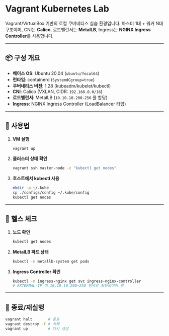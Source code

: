 # Vagrant Kubernetes Lab

Vagrant/VirtualBox 기반의 로컬 쿠버네티스 실습 환경입니다.
마스터 1대 + 워커 N대 구조이며, CNI는 **Calico**, 로드밸런서는 **MetalLB**, Ingress는 **NGINX Ingress Controller**를 사용합니다.

---

## 📦 구성 개요

* **베이스 OS**: Ubuntu 20.04 (`ubuntu/focal64`)
* **런타임**: containerd (`SystemdCgroup=true`)
* **쿠버네티스 버전**: 1.28 (kubeadm/kubelet/kubectl)
* **CNI**: Calico (VXLAN, CIDR: `192.168.0.0/16`)
* **로드밸런서**: MetalLB (`10.10.10.200-250` 풀 할당)
* **Ingress**: NGINX Ingress Controller (LoadBalancer 타입)

---

## 🚀 사용법

1. **VM 실행**

   ```bash
   vagrant up
   ```

2. **클러스터 상태 확인**

   ```bash
   vagrant ssh master-node -c "kubectl get nodes"
   ```

3. **호스트에서 kubectl 사용**

   ```bash
   mkdir -p ~/.kube
   cp ./configs/config ~/.kube/config
   kubectl get nodes
   ```

---

## 🧪 헬스 체크

1. **노드 확인**

   ```bash
   kubectl get nodes
   ```

2. **MetalLB 파드 상태**

   ```bash
   kubectl -n metallb-system get pods
   ```

3. **Ingress Controller 확인**

   ```bash
   kubectl -n ingress-nginx get svc ingress-nginx-controller
   # EXTERNAL-IP 이 10.10.10.200~250 범위로 할당되어야 함
   ```

---

## 🛑 종료/재실행

```bash
vagrant halt       # 종료
vagrant destroy -f # 삭제
vagrant up         # 다시 생성
```
